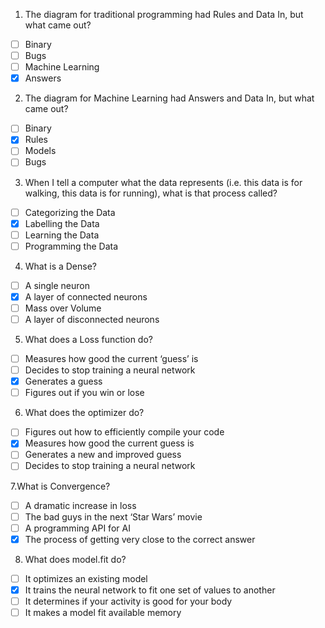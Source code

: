 1. The diagram for traditional programming had Rules and Data In, but what came out?
- [ ] Binary
- [ ] Bugs
- [ ] Machine Learning
- [x] Answers

2. The diagram for Machine Learning had Answers and Data In, but what came out?
- [ ] Binary
- [x] Rules
- [ ] Models
- [ ] Bugs

3. When I tell a computer what the data represents (i.e. this data is for walking, this data is for running), what is that process called?
- [ ] Categorizing the Data
- [x] Labelling the Data
- [ ] Learning the Data
- [ ] Programming the Data

4. What is a Dense?
- [ ] A single neuron
- [x] A layer of connected neurons
- [ ] Mass over Volume
- [ ] A layer of disconnected neurons

5. What does a Loss function do?
- [ ] Measures how good the current ‘guess’ is
- [ ] Decides to stop training a neural network
- [x] Generates a guess
- [ ] Figures out if you win or lose

6. What does the optimizer do?
- [ ] Figures out how to efficiently compile your code
- [x] Measures how good the current guess is
- [ ] Generates a new and improved guess
- [ ] Decides to stop training a neural network

7.What is Convergence?
- [ ] A dramatic increase in loss
- [ ] The bad guys in the next ‘Star Wars’ movie
- [ ] A programming API for AI
- [x] The process of getting very close to the correct answer

8. What does model.fit do?
- [ ] It optimizes an existing model
- [x] It trains the neural network to fit one set of values to another
- [ ] It determines if your activity is good for your body
- [ ] It makes a model fit available memory
